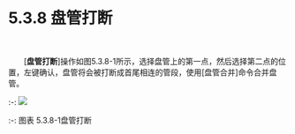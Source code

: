 # 5.3.8 盘管打断
<br/>


&emsp;&emsp;[**盘管打断**]操作如图5.3.8-1所示，选择盘管上的第一点，然后选择第二点的位置，左键确认，盘管将会被打断成首尾相连的管段，使用[盘管合并]命令合并盘管。
<br/>

:-: ![](images/193.png)


:-: 图表 5.3.8-1盘管打断